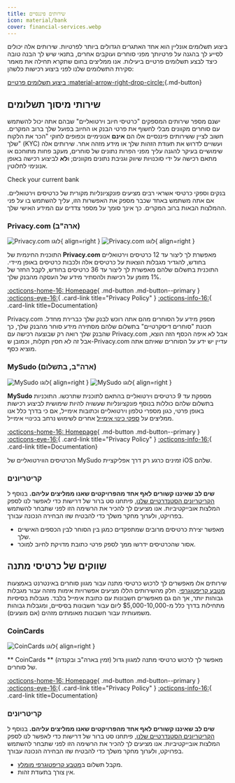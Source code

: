 ```yaml
---
title: שירותים פיננסיים
icon: material/bank
cover: financial-services.webp
---
```


ביצוע תשלומים אונליין הוא אחד האתגרים הגדולים ביותר לפרטיות. שירותים אלה יכולים לסייע לך בהגנה על פרטיותך מפני סוחרים ועוקבים אחרים, בתנאי שיש לך הבנה טובה כיצד לבצע תשלומים פרטיים ביעילות. אנו ממליצים בחום שתקרא תחילה את מאמר סקירת התשלומים שלנו לפני ביצוע רכישות כלשהן:

[ביצוע תשלומים פרטיים :material-arrow-right-drop-circle:](advanced/payments.md ""){.md-button}

## שירותי מיסוך תשלומים

ישנם מספר שירותים המספקים "כרטיסי חיוב וירטואליים" שבהם אתה יכול להשתמש עם סוחרים מקוונים מבלי לחשוף את פרטי הבנק או החיוב בפועל שלך ברוב המקרים. חשוב לציין ששירותים פיננסיים אלו הם **אינם** אנונימיים וכפופים לחוקי "הכר את הלקוח שלך" (KYC) ועשויים לדרוש את תעודת הזהות שלך או מידע מזהה אחר. שירותים אלה שימושיים בעיקר להגנה עליך מפני הפרות נתונים של סוחרים, מעקב פחות מתוחכם או מתאם רכישה על ידי סוכנויות שיווק וגניבת נתונים מקוונים; ו**לא** לביצוע רכישה באופן אנונימי לחלוטין.

<div class="admonition tip" markdown>
<p class="admonition-title">Check your current bank</p>

בנקים וספקי כרטיסי אשראי רבים מציעים פונקציונליות מקורית של כרטיסים וירטואליים. אם אתה משתמש באחד שכבר מספק את האפשרות הזו, עליך להשתמש בו על פני ההמלצות הבאות ברוב המקרים. כך אינך סומך על מספר צדדים עם המידע האישי שלך.

</div>

### Privacy.com (ארה"ב)

<div class="admonition recommendation" markdown>

![Privacy.com לוגו](assets/img/financial-services/privacy_com.svg#only-light){ align=right }
![Privacy.com לוגו](assets/img/financial-services/privacy_com-dark.svg#only-dark){ align=right }

התוכנית החינמית של **Privacy.com** מאפשרת לך ליצור עד 12 כרטיסים וירטואליים בחודש, להגדיר מגבלות הוצאות על כרטיסים אלה ולכבות כרטיסים באופן מיידי. התוכנית בתשלום שלהם מאפשרת לך ליצור עד 36 כרטיסים בחודש, לקבל החזר של 1% מזומן על רכישות ולהסתיר מידע של העסקה מהבנק שלך.

[:octicons-home-16: Homepage](https://privacy.com){ .md-button .md-button--primary }
[:octicons-eye-16:](https://privacy.com/privacy-policy){ .card-link title="Privacy Policy" }
[:octicons-info-16:](https://support.privacy.com){ .card-link title=Documentation}

</details>

</div>

Privacy.com מספק מידע על הסוחרים מהם אתה רוכש לבנק שלך כברירת מחדל. תכונת "סוחרים דיסקרטיים" בתשלום שלהם מסתירה מידע סוחר מהבנק שלך, כך שהבנק שלך רואה רק שבוצעה רכישה עם Privacy.com אבל לא איפה הכסף הזה הוצא, אבל זה לא חסין תקלות, וכמובן ש-Privacy.com עדיין יש ידע על הסוחרים שאיתם אתה מוציא כסף.

### MySudo (ארה"ב, בתשלום)

<div class="admonition recommendation" markdown>

![MySudo לוגו](assets/img/financial-services/mysudo.svg#only-light){ align=right }
![MySudo לוגו](assets/img/financial-services/mysudo-dark.svg#only-dark){ align=right }

**MySudo** מספקת עד 9 כרטיסים וירטואליים בהתאם לתוכנית שתרכשו. התוכניות בתשלום שלהם כוללות בנוסף פונקציונליות שעשויה להיות שימושית לביצוע רכישות באופן פרטי, כגון מספרי טלפון וירטואליים וכתובות אימייל, אם כי בדרך כלל אנו ממליצים על [ספקי כינוי אימייל](email.md) אחרים לשימוש נרחב בכינויי אימייל.

[:octicons-home-16: Homepage](https://mysudo.com){ .md-button .md-button--primary }
[:octicons-eye-16:](https://anonyome.com/privacy-policy){ .card-link title="Privacy Policy" }
[:octicons-info-16:](https://support.mysudo.com){ .card-link title=Documentation}

</details>

</div>

הכרטיסים הווירטואליים של MySudo זמינים כרגע רק דרך אפליקציית iOS שלהם.

### קריטריונים

**שים לב שאיננו קשורים לאף אחד מהפרויקטים שאנו ממליצים עליהם.** בנוסף ל [הקריטריונים הסטנדרטיים שלנו](about/criteria.md), פיתחנו סט ברור של דרישות כדי לאפשר לנו לספק המלצות אובייקטיביות. אנו מציעים לך להכיר את הרשימה הזו לפני שתבחר להשתמש בפרויקט, ולערוך מחקר משלך כדי להבטיח שזו הבחירה הנכונה עבורך.

- מאפשר יצירת כרטיסים מרובים שמתפקדים כמגן בין הסוחר לבין הכספים האישיים שלך.
- אסור שהכרטיסים ידרשו ממך לספק פרטי כתובת מדויקת לחיוב למוכר.

## שווקים של כרטיסי מתנה

שירותים אלו מאפשרים לך לרכוש כרטיסי מתנה עבור מגוון סוחרים באינטרנט באמצעות [מטבע קריפטוגרפי](cryptocurrency.md). חלק מהשירותים הללו מציעים אפשרויות אימות מזהה עבור מגבלות גבוהות יותר, אך הם גם מאפשרים חשבונות עם כתובת אימייל בלבד. מגבלות בסיסיות מתחילות בדרך כלל מ-$5,000-10,000 ליום עבור חשבונות בסיסיים, ומגבלות גבוהות משמעותית עבור חשבונות מאומתים מזהים (אם מוצעים).

### CoinCards

<div class="admonition recommendation" markdown>

![CoinCards לוגו](assets/img/financial-services/coincards.svg){ align=right }

** CoinCards ** (זמין בארה"ב ובקנדה) מאפשר לך לרכוש כרטיסי מתנה למגוון גדול של סוחרים.

[:octicons-home-16: Homepage](https://coincards.com){ .md-button .md-button--primary }
[:octicons-eye-16:](https://coincards.com/privacy-policy){ .card-link title="Privacy Policy" }
[:octicons-info-16:](https://coincards.com/frequently-asked-questions){ .card-link title=Documentation}

</details>

</div>

### קריטריונים

**שים לב שאיננו קשורים לאף אחד מהפרויקטים שאנו ממליצים עליהם.** בנוסף ל [הקריטריונים הסטנדרטיים שלנו](about/criteria.md), פיתחנו סט ברור של דרישות כדי לאפשר לנו לספק המלצות אובייקטיביות. אנו מציעים לך להכיר את הרשימה הזו לפני שתבחר להשתמש בפרויקט, ולערוך מחקר משלך כדי להבטיח שזו הבחירה הנכונה עבורך.

- מקבל תשלום ב[מטבע קריפטוגרפי מומלץ](cryptocurrency.md).
- אין צורך בתעודת זהות.
